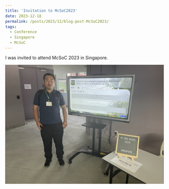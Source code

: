 ```yaml
---
title: 'Invitation to McSoC2023'
date: 2023-12-18
permalink: /posts/2023/12/blog-post-McSoC2023/
tags:
  - Conference
  - Singapore
  - McSoC
---
```


I was invited to attend McSoC 2023 in Singapore.

![McSoC2023](../images/McSoC2023.png)
